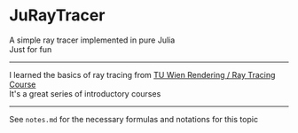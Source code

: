# JuRayTracer

A simple ray tracer implemented in pure Julia  
Just for fun  

------

I learned the basics of ray tracing from [TU Wien Rendering / Ray Tracing Course](https://www.youtube.com/playlist?list=PLujxSBD-JXgnGmsn7gEyN28P1DnRZG7qi)  
It's a great series of introductory courses  

-----

See `notes.md` for the necessary formulas and notations for this topic  
